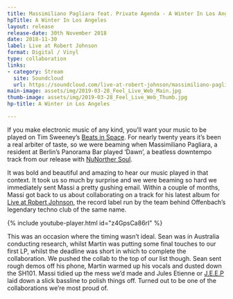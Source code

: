```yaml
---
title: Massimiliano Pagliara feat. Private Agenda - A Winter In Los Angeles
hpTitle: A Winter In Los Angeles
layout: release
release-date: 30th November 2018
date: 2018-11-30
label: Live at Robert Johnson
format: Digital / Vinyl
type: collaboration
links:
- category: Stream
  site: Soundcloud
  url: https://soundcloud.com/live-at-robert-johnson/massimiliano-pagliara-a-winter
main-image: assets/img/2019-03-28_Feel_Live_Web_Main.jpg
thumb-image: assets/img/2019-03-28_Feel_Live_Web_Thumb.jpg
hp-title: A Winter in Los Angeles

---
```

If you make electronic music of any kind, you’ll want your music to be played on Tim Sweeney’s [Beats in Space](http://www.beatsinspace.net/). For nearly twenty years it’s been a real arbiter of taste, so we were beaming when Massimiliano Pagliara, a resident at Berlin’s Panorama Bar played ‘Dawn’, a beatless downtempo track from our release with [NuNorther Soul](http://www.nunorthernsoul.co.uk/).

It was bold and beautiful and amazing to hear our music played in that context.  It took us so much by surprise and we were beaming so hard we immediately sent Massi a pretty gushing email. Within a couple of months, Massi got back to us about collaborating on a track for his latest album for [Live at Robert Johnson](http://www.liveatrobertjohnson.com/), the record label run by the team behind Offenbach’s legendary techno club of the same name.

{% include youtube-player.html id="z4GpsCa86rI" %}

This was an occasion where the timing wasn’t ideal. Sean was in Australia conducting research, whilst Martin was putting some final touches to our first LP, whilst the deadline was short in which to complete the collaboration. We pushed the collab to the top of our list though. Sean sent rough demos off his phone, Martin warmed up his vocals and dusted down the SH101. Massi tidied up the mess we’d made and Jules Etienne or [J.E.E.P](https://www.discogs.com/artist/3558416-JEEP) laid down a slick bassline to polish things off. Turned out to be one of the collaborations we’re most proud of.